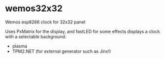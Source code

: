 # wemos32x32
Wemos esp8266 clock for 32x32 panel

Uses PxMatrix for the display, and fastLED for some effects
displays a clock with a selectable background:
  - plasma
  - TPM2.NET (for external generator such as Jinx!)
  
  
